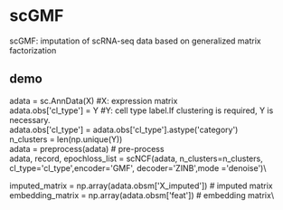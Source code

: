 # scGMF
scGMF: imputation of scRNA-seq data based on generalized matrix factorization

## demo
adata = sc.AnnData(X)     #X: expression matrix \
adata.obs['cl_type'] = Y  #Y: cell type label.If clustering is required, Y is necessary.\
adata.obs['cl_type'] = adata.obs['cl_type'].astype('category')\
n_clusters = len(np.unique(Y))\
adata = preprocess(adata)  # pre-process\
adata, record, epochloss_list = scNCF(adata, n_clusters=n_clusters, cl_type='cl_type',encoder='GMF', decoder='ZINB',mode ='denoise')\

imputed_matrix = np.array(adata.obsm['X_imputed']) # imputed matrix \
embedding_matrix = np.array(adata.obsm['feat'])    # embedding matrix\
